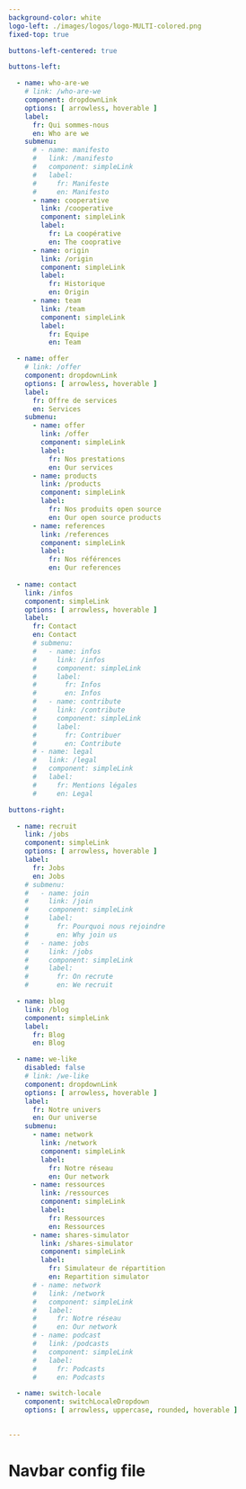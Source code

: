 ```yaml
---
background-color: white
logo-left: ./images/logos/logo-MULTI-colored.png
fixed-top: true

buttons-left-centered: true

buttons-left: 

  - name: who-are-we 
    # link: /who-are-we
    component: dropdownLink
    options: [ arrowless, hoverable ]
    label: 
      fr: Qui sommes-nous
      en: Who are we
    submenu: 
      # - name: manifesto
      #   link: /manifesto
      #   component: simpleLink
      #   label: 
      #     fr: Manifeste
      #     en: Manifesto
      - name: cooperative
        link: /cooperative
        component: simpleLink
        label: 
          fr: La coopérative
          en: The cooprative
      - name: origin
        link: /origin
        component: simpleLink
        label: 
          fr: Historique
          en: Origin
      - name: team
        link: /team
        component: simpleLink
        label: 
          fr: Equipe
          en: Team

  - name: offer 
    # link: /offer
    component: dropdownLink
    options: [ arrowless, hoverable ]
    label: 
      fr: Offre de services
      en: Services
    submenu: 
      - name: offer
        link: /offer
        component: simpleLink
        label: 
          fr: Nos prestations
          en: Our services
      - name: products
        link: /products
        component: simpleLink
        label: 
          fr: Nos produits open source
          en: Our open source products
      - name: references
        link: /references
        component: simpleLink
        label: 
          fr: Nos références
          en: Our references
  
  - name: contact 
    link: /infos
    component: simpleLink
    options: [ arrowless, hoverable ]
    label: 
      fr: Contact
      en: Contact
      # submenu: 
      #   - name: infos
      #     link: /infos
      #     component: simpleLink
      #     label: 
      #       fr: Infos
      #       en: Infos
      #   - name: contribute
      #     link: /contribute
      #     component: simpleLink
      #     label: 
      #       fr: Contribuer
      #       en: Contribute
      # - name: legal
      #   link: /legal
      #   component: simpleLink
      #   label: 
      #     fr: Mentions légales
      #     en: Legal

buttons-right: 

  - name: recruit 
    link: /jobs
    component: simpleLink
    options: [ arrowless, hoverable ]
    label: 
      fr: Jobs
      en: Jobs
    # submenu: 
    #   - name: join
    #     link: /join
    #     component: simpleLink
    #     label: 
    #       fr: Pourquoi nous rejoindre
    #       en: Why join us
    #   - name: jobs
    #     link: /jobs
    #     component: simpleLink
    #     label: 
    #       fr: On recrute
    #       en: We recruit

  - name: blog
    link: /blog
    component: simpleLink
    label: 
      fr: Blog
      en: Blog

  - name: we-like
    disabled: false
    # link: /we-like
    component: dropdownLink
    options: [ arrowless, hoverable ]
    label: 
      fr: Notre univers
      en: Our universe
    submenu:
      - name: network
        link: /network
        component: simpleLink
        label: 
          fr: Notre réseau
          en: Our network
      - name: ressources
        link: /ressources
        component: simpleLink
        label: 
          fr: Ressources
          en: Ressources
      - name: shares-simulator
        link: /shares-simulator
        component: simpleLink
        label: 
          fr: Simulateur de répartition
          en: Repartition simulator
      # - name: network
      #   link: /network
      #   component: simpleLink
      #   label: 
      #     fr: Notre réseau
      #     en: Our network
      # - name: podcast
      #   link: /podcasts
      #   component: simpleLink
      #   label: 
      #     fr: Podcasts
      #     en: Podcasts

  - name: switch-locale
    component: switchLocaleDropdown
    options: [ arrowless, uppercase, rounded, hoverable ]
    

--- 
```


# Navbar config file
